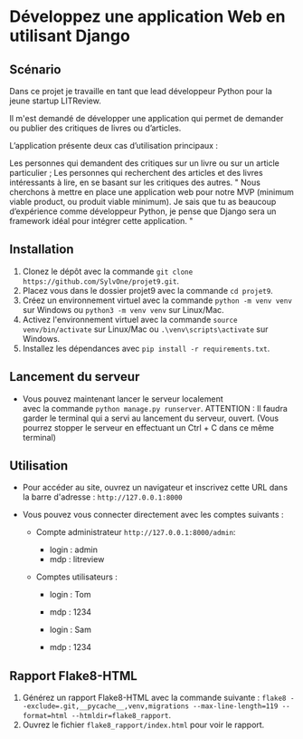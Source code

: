 # Développez une application Web en utilisant Django

## Scénario

Dans ce projet je travaille en tant que lead développeur Python pour la jeune startup LITReview.

Il m'est demandé de développer une application qui permet de demander ou publier des critiques de livres ou d’articles.

L’application présente deux cas d’utilisation principaux :

Les personnes qui demandent des critiques sur un livre ou sur un article particulier ;
Les personnes qui recherchent des articles et des livres intéressants à lire, en se basant sur les critiques des autres.
" Nous cherchons à mettre en place une application web pour notre MVP (minimum viable product, ou produit viable minimum). Je sais que tu as beaucoup d’expérience comme développeur Python, je pense que Django sera un framework idéal pour intégrer cette application. "

## Installation

1. Clonez le dépôt avec la commande `git clone https://github.com/SylvOne/projet9.git`.
2. Placez vous dans le dossier projet9 avec la commande `cd projet9`.
3. Créez un environnement virtuel avec la commande `python -m venv venv` sur Windows ou `python3 -m venv venv` sur Linux/Mac.
4. Activez l'environnement virtuel avec la commande `source venv/bin/activate` sur Linux/Mac ou `.\venv\scripts\activate` sur Windows.
5. Installez les dépendances avec `pip install -r requirements.txt`.

## Lancement du serveur

- Vous pouvez maintenant lancer le serveur localement<br>
avec la commande `python manage.py runserver`.
  ATTENTION : Il faudra garder le terminal qui a servi au lancement du serveur, ouvert.
  (Vous pourrez stopper le serveur en effectuant un Ctrl + C dans ce même terminal)

## Utilisation

- Pour accéder au site, ouvrez un navigateur et inscrivez cette URL dans la barre d'adresse : `http://127.0.0.1:8000`
  
- Vous pouvez vous connecter directement avec les comptes suivants :

  - Compte administrateur `http://127.0.0.1:8000/admin`:
    - login : admin
    - mdp : litreview

  - Comptes utilisateurs :
    - login : Tom
    - mdp : 1234

    - login : Sam
    - mdp : 1234
  
## Rapport Flake8-HTML

1. Générez un rapport Flake8-HTML avec la commande suivante :
`flake8 --exclude=.git,__pycache__,venv,migrations --max-line-length=119 --format=html --htmldir=flake8_rapport`.
2. Ouvrez le fichier `flake8_rapport/index.html` pour voir le rapport.
